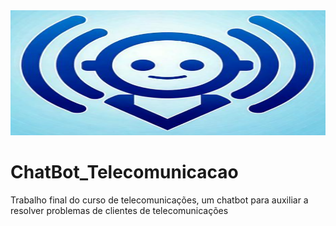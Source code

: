 <img src="assets/logo.png" alt="logo" id="imagem" width="800" height="200">

<style>
  
           
</style>

# ChatBot_Telecomunicacao
Trabalho final do curso de telecomunicações, um chatbot para auxiliar a resolver problemas de clientes de telecomunicações
